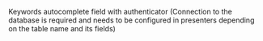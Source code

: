 Keywords autocomplete field with authenticator (Connection to the database is required and needs to be configured in presenters depending on the table name and its fields)
